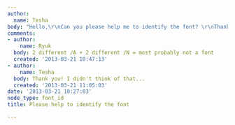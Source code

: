 ```yaml
---
author:
  name: Tesha
body: "Hello,\r\nCan you please help me to identify the font? \r\nThank you!\r\n[img:sites/default/files/old-images/pic_4214.png]"
comments:
- author:
    name: Ryuk
  body: 2 different /A + 2 different /N = most probably not a font
  created: '2013-03-21 10:47:13'
- author:
    name: Tesha
  body: Thank you! I didn't think of that...
  created: '2013-03-21 11:05:03'
date: '2013-03-21 10:27:03'
node_type: font_id
title: Please help to identify the font

---
```

